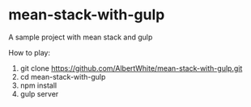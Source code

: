 # mean-stack-with-gulp
A sample project with mean stack and gulp

How to play:

1. git clone https://github.com/AlbertWhite/mean-stack-with-gulp.git
2. cd mean-stack-with-gulp
3. npm install
4. gulp server
